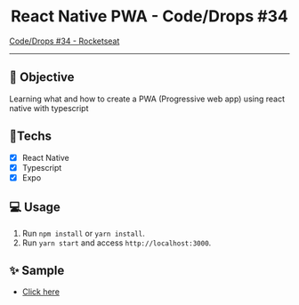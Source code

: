 <h1 align="center">
    React Native PWA - Code/Drops #34
</h1>

<a href="https://www.youtube.com/watch?v=AqJKAJ0TKms&list=PL85ITvJ7FLohhULgUFkYBf2xcXCG6yfVV&index=19"> Code/Drops #34 - Rocketseat </a> 

<hr>

## 🎯 Objective

Learning what and how to create a PWA (Progressive web app) using react native with typescript

## 🚀Techs

- [x] React Native
- [x] Typescript
- [x] Expo

## 💻 Usage

1. Run `npm install` or `yarn install`.<br />
2. Run `yarn start` and access `http://localhost:3000`.<br />

## ✨ Sample

- [Click here](https://pwa-expo-react-native.netlify.app/)